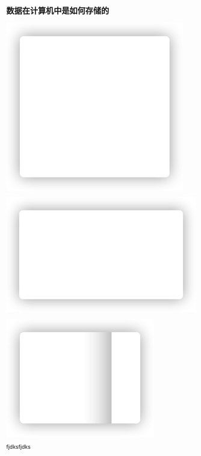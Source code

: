 ## 数据在计算机中是如何存储的

![image-20211001112537833](https://raw.githubusercontent.com/wojiaofengzhongzhuifeng/iamge-host-2/master/image-20211001112537833.png)



![image-20211001112655641](https://raw.githubusercontent.com/wojiaofengzhongzhuifeng/iamge-host-2/master/image-20211001112655641.png)

![image-20211001114133261](https://raw.githubusercontent.com/wojiaofengzhongzhuifeng/iamge-host-2/master/image-20211001114133261.png)

fjdksfjdks
